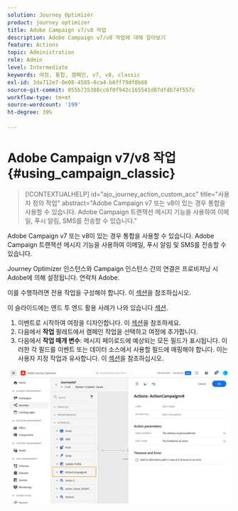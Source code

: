 ```yaml
---
solution: Journey Optimizer
product: journey optimizer
title: Adobe Campaign v7/v8 작업
description: Adobe Campaign v7/v8 작업에 대해 알아보기
feature: Actions
topic: Administration
role: Admin
level: Intermediate
keywords: 여정, 통합, 캠페인, v7, v8, classic
exl-id: 3da712e7-0e08-4585-8ca4-b6ff79df0b68
source-git-commit: 055b735308cc6f0f942c165541d87dfdb74f557c
workflow-type: tm+mt
source-wordcount: '199'
ht-degree: 39%

---
```


# Adobe Campaign v7/v8 작업 {#using_campaign_classic}

>[!CONTEXTUALHELP]
>id="ajo_journey_action_custom_acc"
>title="사용자 정의 작업"
>abstract="Adobe Campaign v7 또는 v8이 있는 경우 통합을 사용할 수 있습니다. Adobe Campaign 트랜잭션 메시지 기능을 사용하여 이메일, 푸시 알림, SMS를 전송할 수 있습니다."

Adobe Campaign v7 또는 v8이 있는 경우 통합을 사용할 수 있습니다. Adobe Campaign 트랜잭션 메시지 기능을 사용하여 이메일, 푸시 알림 및 SMS를 전송할 수 있습니다.

Journey Optimizer 인스턴스와 Campaign 인스턴스 간의 연결은 프로비저닝 시 Adobe에 의해 설정됩니다. 연락처 Adobe.

이를 수행하려면 전용 작업을 구성해야 합니다. 이 [섹션](../action/acc-action.md)을 참조하십시오.

이 슬라이드에는 엔드 투 엔드 활용 사례가 나와 있습니다 [섹션](../building-journeys/ajo-ac.md).

1. 이벤트로 시작하여 여정을 디자인합니다. 이 [섹션](../building-journeys/journey.md)을 참조하세요.
1. 다음에서 **작업** 팔레트에서 캠페인 작업을 선택하고 여정에 추가합니다.
1. 다음에서 **작업 매개 변수**: 메시지 페이로드에 예상되는 모든 필드가 표시됩니다. 이러한 각 필드를 이벤트 또는 데이터 소스에서 사용할 필드에 매핑해야 합니다. 이는 사용자 지정 작업과 유사합니다. 이 [섹션](../building-journeys/using-custom-actions.md)을 참조하십시오.

![](assets/accintegration2.png)

